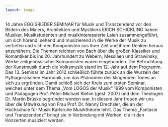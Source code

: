 ```yaml
---
layout: image
---
```


14 Jahre EGGISRIEDER SEMINAR für Musik und Transzendenz vor den Bildern des Malers, Architekten und Mystikers ERICH SCHICKLING haben Musiker, Musikstudenten und musikinteressierte Laien zusammengeführt, um sich hörend, sehend und musizierend in die Werke der Musik zu vertiefen und sich den Komponisten aus ihrer Zeit und ihrem Denken heraus anzunähern. Die Themen reichten von Bach über die großen Klassiker und Romantiker bis ins 20. Jahrhundert zu Webern, Messiaen und Strawinsky, Werke zeitgenössischer Komponisten waren eingebunden. Die Befruchtung der Kunstmusik durch die Volksmusik stand im 12. Jahr auf dem Programm. Das 13. Seminar im Jahr 2012 schließlich führte zurück an die Wurzeln der Pythagoräischen Harmonik, um das Phänomen des klingenden Tones an sich zu ergründen. Damit schloß sich der Kreis zum ersten Seminar, welches unter dem Thema „Vom LOGOS der Musik“ 1999 vom Komponisten und Pädagogen Prof. Peter-Michael Riehm (gest. 2007) und dem Theologen Dr. Martin Brüske begründet worden war.
In diesem Jahr freuen wir uns über die Mitwirkung von Frau Prof. Dr. Nanny Drechsler, die an der Hochschule für Musik Karlsruhe Musiktheorie lehrt. Das Thema „Fantasie und Transzendenz“ bringt sie in Verbindung mit Werken, die in den Konzerten musiziert werden.
